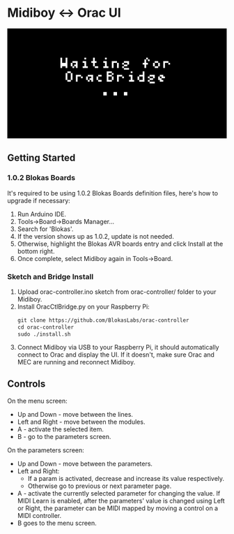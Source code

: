 # Midiboy &lt;-> Orac UI

![](screens/orac.gif?raw=true)

## Getting Started

### 1.0.2 Blokas Boards

It's required to be using 1.0.2 Blokas Boards definition files, here's how to upgrade if necessary:

1. Run Arduino IDE.
2. Tools->Board->Boards Manager...
3. Search for 'Blokas'.
4. If the version shows up as 1.0.2, update is not needed.
5. Otherwise, highlight the Blokas AVR boards entry and click Install at the bottom right.
6. Once complete, select Midiboy again in Tools->Board.

### Sketch and Bridge Install

1. Upload orac-controller.ino sketch from orac-controller/ folder to your Midiboy.
2. Install OracCtlBridge.py on your Raspberry Pi:
    ```
    git clone https://github.com/BlokasLabs/orac-controller
    cd orac-controller
    sudo ./install.sh
    ```
3. Connect Midiboy via USB to your Raspberry Pi, it should automatically connect to Orac and display the UI.
   If it doesn't, make sure Orac and MEC are running and reconnect Midiboy.

## Controls

On the menu screen:

* Up and Down - move between the lines.
* Left and Right - move between the modules.
* A - activate the selected item.
* B - go to the parameters screen.

On the parameters screen:

* Up and Down - move between the parameters.
* Left and Right:
    * If a param is activated, decrease and increase its value respectively.
    * Otherwise go to previous or next parameter page.
* A - activate the currently selected parameter for changing the value. If MIDI Learn is enabled, after the parameters' value is changed using Left or Right, the parameter can be MIDI mapped by moving a control on a MIDI controller.
* B goes to the menu screen.
